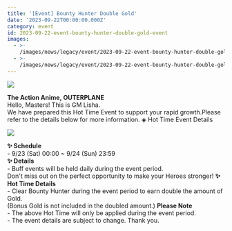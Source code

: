 ```yaml
---
title: '[Event] Bounty Hunter Double Gold'
date: '2023-09-22T00:00:00.000Z'
category: event
id: 2023-09-22-event-bounty-hunter-double-gold-event
images:
  - >-
    /images/news/legacy/event/2023-09-22-event-bounty-hunter-double-gold-event/fa35be9047804fddb0851ad162bb1e64.webp
  - >-
    /images/news/legacy/event/2023-09-22-event-bounty-hunter-double-gold-event/64223eb3363f4310b5a187df722f84c9_002.webp
---
```


![](/images/news/legacy/event/2023-09-22-event-bounty-hunter-double-gold-event/fa35be9047804fddb0851ad162bb1e64.webp)  

**The Action Anime, OUTERPLANE**  
Hello, Masters! This is GM Lisha.  
We have prepared this Hot Time Event to support your rapid growth.Please refer to the details below for more information. ◈ Hot Time Event Details

![](/images/news/legacy/event/2023-09-22-event-bounty-hunter-double-gold-event/64223eb3363f4310b5a187df722f84c9_002.webp)  
  
**✨ Schedule**  
\- 9/23 (Sat) 00:00 ~ 9/24 (Sun) 23:59  
**✨ Details**  
\- Buff events will be held daily during the event period.  
Don't miss out on the perfect opportunity to make your Heroes stronger! **✨ Hot Time Details**  
\- Clear Bounty Hunter during the event period to earn double the amount of Gold.  
(Bonus Gold is not included in the doubled amount.) **Please Note**  
\- The above Hot Time will only be applied during the event period.  
\- The event details are subject to change. Thank you.
